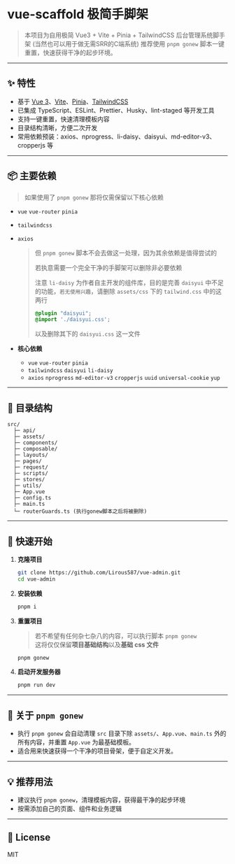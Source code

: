 # vue-scaffold 极简手脚架

> 本项目为自用极简 Vue3 + Vite + Pinia + TailwindCSS 后台管理系统脚手架 (当然也可以用于做无需SRR的C端系统)
> 推荐使用 `pnpm gonew` 脚本一键重置，快速获得干净的起步环境。

---

## ✨ 特性

- 基于 [Vue 3](https://vuejs.org/)、[Vite](https://vitejs.dev/)、[Pinia](https://pinia.vuejs.org/)、[TailwindCSS](https://tailwindcss.com/)
- 已集成 TypeScript、ESLint、Prettier、Husky、lint-staged 等开发工具
- 支持一键重置，快速清理模板内容
- 目录结构清晰，方便二次开发
- 常用依赖预装：axios、nprogress、li-daisy、daisyui、md-editor-v3、cropperjs 等

---

## 📦 主要依赖

> 如果使用了 `pnpm gonew` 那将仅需保留以下核心依赖

- `vue` `vue-router` `pinia`
- `tailwindcss`
- `axios`

  > 但 `pnpm gonew` 脚本不会去做这一处理，因为其余依赖是值得尝试的
  >
  > 若执意需要一个完全干净的手脚架可以删除非必要依赖
  >
  > 注意 `li-daisy` 为作者自主开发的组件库，目的是完善 `daisyui` 中不足的功能，`若无使用兴趣`，请删除 `assets/css` 下的 `tailwind.css` 中的这两行
  >
  > ```css
  > @plugin "daisyui";
  > @import './daisyui.css';
  > ```
  >
  > 以及删除其下的 `daisyui.css` 这一文件

- **核心依赖**
  - `vue` `vue-router` `pinia`
  - `tailwindcss` `daisyui` `li-daisy`
  - `axios` `nprogress` `md-editor-v3` `cropperjs` `uuid` `universal-cookie` `yup`

---

## 📁 目录结构

```
src/
  ├─ api/
  ├─ assets/
  ├─ components/
  ├─ composable/
  ├─ layouts/
  ├─ pages/
  ├─ request/
  ├─ scripts/
  ├─ stores/
  ├─ utils/
  ├─ App.vue
  ├─ config.ts
  ├─ main.ts
  └─ routerGuards.ts (执行gonew脚本之后将被删除)
```

---

## 🚀 快速开始

1. **克隆项目**

   ```bash
   git clone https://github.com/Lirous587/vue-admin.git
   cd vue-admin
   ```

2. **安装依赖**

   ```bash
   pnpm i
   ```

3. **重置项目**

   > 若不希望有任何杂七杂八的内容，可以执行脚本 `pnpm gonew`  
   > 这将仅仅保留**项目基础结构**以及**基础 css 文件**

   ```bash
   pnpm gonew
   ```

4. **启动开发服务器**

   ```bash
   pnpm run dev
   ```

---

## 🧹 关于 `pnpm gonew`

- 执行 `pnpm gonew` 会自动清理 `src` 目录下除 `assets/`、`App.vue`、`main.ts` 外的所有内容，并重置 `App.vue` 为最基础模板。
- 适合用来快速获得一个干净的项目骨架，便于自定义开发。

---

## 💡 推荐用法

- 建议执行 `pnpm gonew`，清理模板内容，获得最干净的起步环境
- 按需添加自己的页面、组件和业务逻辑

---

## 📝 License

MIT

